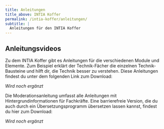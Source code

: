 ```yaml
---
title: Anleitungen
title_above: INTIA Koffer
permalink: /intia-koffer/anleitungen/
subtitle: |
  Anleitungen für den INTIA Koffer
---
```


## Anleitungsvideos

Zu dem INTIA Koffer gibt es Anleitungen für die verschiedenen Module und Elemente. Zum Beispiel erklärt der Technik-Fächer 
die einzelnen Technik-Bausteine und hilft dir, die Technik besser zu verstehen. Diese Anleitungen findest du unter dem 
folgenden Link zum Download:

_Wird noch ergänzt_

Die Moderationsanleitung umfasst alle Anleitungen mit Hintergrundinformationen für Fachkräfte. Eine barrierefreie Version, 
die du auch durch ein Übersetzungsprogramm übersetzen lassen kannst, findest du hier zum Download:

_Wird noch ergänzt_
